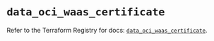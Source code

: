 # `data_oci_waas_certificate`

Refer to the Terraform Registry for docs: [`data_oci_waas_certificate`](https://registry.terraform.io/providers/hashicorp/oci/7.19.0/docs/data-sources/waas_certificate).

